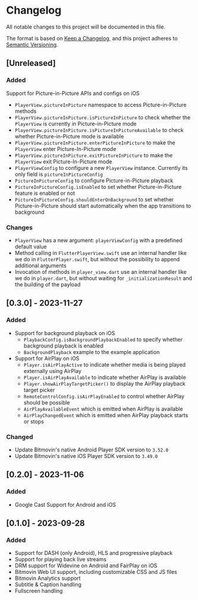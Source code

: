 # Changelog
All notable changes to this project will be documented in this file.

The format is based on [Keep a Changelog](https://keepachangelog.com/),
and this project adheres to [Semantic Versioning](https://semver.org/).

## [Unreleased]

### Added
Support for Picture-in-Picture APIs and configs on iOS
  - `PlayerView.pictureInPicture` namespace to access Picture-in-Picture methods
  - `PlayerView.pictureInPicture.isPictureInPicture` to check whether the `PlayerView` is currently in Picture-in-Picture mode
  - `PlayerView.pictureInPicture.isPictureInPictureAvailable` to check whether Picture-in-Picture mode is available
  - `PlayerView.pictureInPicture.enterPictureInPicture` to make the `PlayerView` enter Picture-In-Picture mode
  - `PlayerView.pictureInPicture.exitPictureInPicture` to make the `PlayerView` exit Picture-In-Picture mode
  - `PlayerViewConfig` to configure a new `PlayerView` instance. Currently its only field is `pictureInPictureConfig`
  - `PictureInPictureConfig` to configure Picture-in-Picture playback
  - `PictureInPictureConfig.isEnabled` to set whether Picture-in-Picture feature is enabled or not
  - `PictureInPictureConfig.shouldEnterOnBackground` to set whether Picture-in-Picture should start automatically when the app transitions to background

### Changes
- `PlayerView` has a new argument: `playerViewConfig` with a predefined default value
- Method calling in `FlutterPlayerView.swift` use an internal handler like we do in `FlutterPlayer.swift`, but without the possibility to append additional arguments
- Invocation of methods in `player_view.dart` use an internal handler like we do in `player.dart`, but without waiting for `_initializationResult` and the building of the payload

## [0.3.0] - 2023-11-27
### Added
- Support for background playback on iOS
  - `PlaybackConfig.isBackgroundPlaybackEnabled` to specify whether background playback is enabled
  - `BackgroundPlayback` example to the example application
- Support for AirPlay on iOS
  - `Player.isAirPlayActive` to indicate whether media is being played externally using AirPlay
  - `Player.isAirPlayAvailable` to indicate whether AirPlay is available
  - `Player.showAirPlayTargetPicker()` to display the AirPlay playback target picker
  - `RemoteControlConfig.isAirPlayEnabled` to control whether AirPlay should be possible
  - `AirPlayAvailableEvent` which is emitted when AirPlay is available
  - `AirPlayChangedEvent` which is emitted when AirPlay playback starts or stops

### Changed
- Update Bitmovin's native Android Player SDK version to `3.52.0`
- Update Bitmovin's native iOS Player SDK version to `3.49.0`

## [0.2.0] - 2023-11-06
### Added
- Google Cast Support for Android and iOS

## [0.1.0] - 2023-09-28
### Added
- Support for DASH (only Android), HLS and progressive playback
- Support for playing back live streams
- DRM support for Widevine on Android and FairPlay on iOS
- Bitmovin Web UI support, including customizable CSS and JS files
- Bitmovin Analytics support
- Subtitle & Caption handling
- Fullscreen handling
